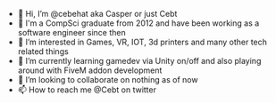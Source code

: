 - 👋 Hi, I’m @cebehat aka Casper or just Cebt
- 💼 I'm a CompSci graduate from 2012 and have been working as a software engineer since then
- 👀 I’m interested in Games, VR, IOT, 3d printers and many other tech related things
- 🌱 I’m currently learning gamedev via Unity on/off and also playing around with FiveM addon development
- 💞️ I’m looking to collaborate on nothing as of now
- 📫 How to reach me @Cebt on twitter

<!---
cebehat/cebehat is a ✨ special ✨ repository because its `README.md` (this file) appears on your GitHub profile.
You can click the Preview link to take a look at your changes.
--->

